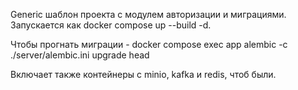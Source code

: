 Generic шаблон проекта с модулем авторизации и миграциями. Запускается как docker compose up --build -d.

Чтобы прогнать миграции -  docker compose exec app alembic -c ./server/alembic.ini upgrade head

Включает также контейнеры с minio, kafka и redis, чтоб были.